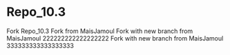 # Repo_10.3
Fork Repo_10.3
Fork from MaisJamoul
Fork with new branch from MaisJamoul 222222222222222222
Fork with new branch from MaisJamoul 333333333333333333
